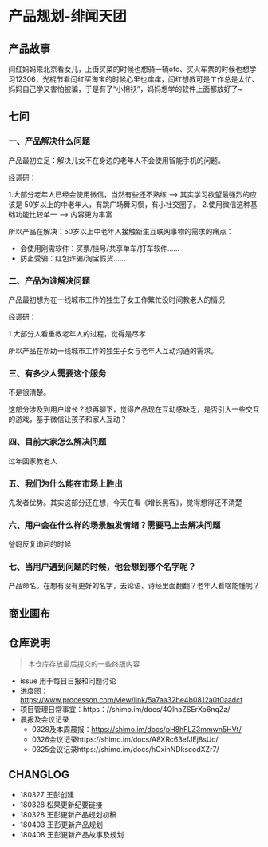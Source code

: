 
# 产品规划-绯闻天团

## 产品故事

闫红妈妈来北京看女儿，上街买菜的时候也想骑一辆ofo、买火车票的时候也想学习12306，光棍节看闫红买淘宝的时候心里也痒痒，闫红想教可是工作总是太忙、妈妈自己学又害怕被骗，于是有了“小棉袄”，妈妈想学的软件上面都放好了~

## 七问

### 一、产品解决什么问题

产品最初立足：解决儿女不在身边的老年人不会使用智能手机的问题。

经调研：

1.大部分老年人已经会使用微信，当然有些还不熟练 ——> 其实学习欲望最强烈的应该是 50岁以上的中老年人，有跳广场舞习惯，有小社交圈子。
2.使用微信这种基础功能比较单一 ——> 内容更为丰富

所以产品在解决：50岁以上中老年人接触新生互联网事物的需求的痛点：

+ 会使用刚需软件：买票/挂号/共享单车/打车软件……
+ 防止受骗：红包诈骗/淘宝假货……


### 二、产品为谁解决问题

产品最初想为在一线城市工作的独生子女工作繁忙没时间教老人的情况

经调研：

1.大部分人看重教老年人的过程，觉得是尽孝

所以产品在帮助一线城市工作的独生子女与老年人互动沟通的需求。

### 三、有多少人需要这个服务

不是很清楚。

这部分涉及到用户增长？想再聊下，觉得产品现在互动感缺乏，是否引入一些交互的游戏，基于微信让孩子和家人互动？

### 四、目前大家怎么解决问题

过年回家教老人

### 五、我们为什么能在市场上胜出

先发者优势。其实这部分还在想，今天在看《增长黑客》，觉得想得还不清楚

### 六、用户会在什么样的场景触发情绪？需要马上去解决问题

爸妈反复询问的时候


### 七、当用户遇到问题的时候，他会想到哪个名字呢？

产品命名。在想有没有更好的名字，去论语、诗经里面翻翻？老年人看啥能懂呢？


## 商业画布




## 仓库说明
> 本仓库存放最后提交的一些终版内容

+ issue 用于每日日报和问题讨论
+ 进度图：https://www.processon.com/view/link/5a7aa32be4b0812a0f0aadcf
+ 项目管理日常事宜：https：//shimo.im/docs/4QlhaZSErXo6nqZz/ 
+ 晨报及会议记录
	+ 0328及本周晨报：https://shimo.im/docs/pH8hFLZ3mmwn5HVt/ 
	+ 0326会议记录https://shimo.im/docs/A8XRc63efJEj8sUc/ 
	+ 0325会议记录https://shimo.im/docs/hCxinNDkscodXZr7/ 

## CHANGLOG
+ 180327 王彭创建
+ 180328 松果更新纪要链接
+ 180328 王彭更新产品规划初稿
+ 180403 王彭更新产品规划
+ 180408 王彭更新产品故事及规划

